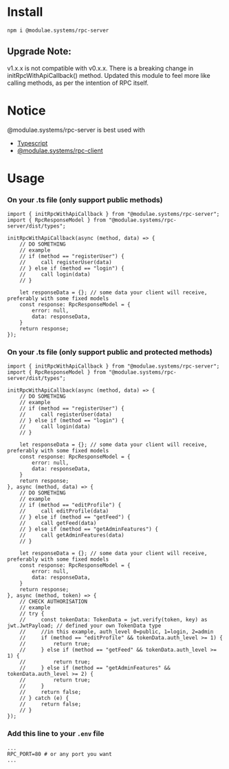 # Install
```
npm i @modulae.systems/rpc-server
```

## Upgrade Note:
v1.x.x is not compatible with v0.x.x. There is a breaking change in initRpcWithApiCallback() method. Updated this module to feel more like calling methods, as per the intention of RPC itself.

# Notice
@modulae.systems/rpc-server is best used with
- [Typescript](https://www.npmjs.com/package/typescript)
- [@modulae.systems/rpc-client](https://www.npmjs.com/package/@modulae.systems/rpc-client)

# Usage
### On your .ts file (only support public methods)
```
import { initRpcWithApiCallback } from "@modulae.systems/rpc-server";
import { RpcResponseModel } from "@modulae.systems/rpc-server/dist/types";

initRpcWithApiCallback(async (method, data) => {
    // DO SOMETHING
    // example
    // if (method == "registerUser") {
    //     call registerUser(data)
    // } else if (method == "login") {
    //     call login(data)
    // }

    let responseData = {}; // some data your client will receive, preferably with some fixed models
    const response: RpcResponseModel = {
        error: null,
        data: responseData,
    }
    return response;
});
```
### On your .ts file (only support public and protected methods)
```
import { initRpcWithApiCallback } from "@modulae.systems/rpc-server";
import { RpcResponseModel } from "@modulae.systems/rpc-server/dist/types";

initRpcWithApiCallback(async (method, data) => {
    // DO SOMETHING
    // example
    // if (method == "registerUser") {
    //     call registerUser(data)
    // } else if (method == "login") {
    //     call login(data)
    // }

    let responseData = {}; // some data your client will receive, preferably with some fixed models
    const response: RpcResponseModel = {
        error: null,
        data: responseData,
    }
    return response;
}, async (method, data) => {
    // DO SOMETHING
    // example
    // if (method == "editProfile") {
    //     call editProfile(data)
    // } else if (method == "getFeed") {
    //     call getFeed(data)
    // } else if (method == "getAdminFeatures") {
    //     call getAdminFeatures(data)
    // }

    let responseData = {}; // some data your client will receive, preferably with some fixed models
    const response: RpcResponseModel = {
        error: null,
        data: responseData,
    }
    return response;
}, async (method, token) => {
    // CHECK AUTHORISATION
    // example
    // try {
    //     const tokenData: TokenData = jwt.verify(token, key) as jwt.JwtPayload; // defined your own TokenData type
    //     //in this example, auth_level 0=public, 1=login, 2=admin
    //     if (method == "editProfile" && tokenData.auth_level >= 1) {
    //         return true;
    //     } else if (method == "getFeed" && tokenData.auth_level >= 1) {
    //         return true;
    //     } else if (method == "getAdminFeatures" && tokenData.auth_level >= 2) {
    //         return true;
    //     }
    //     return false;
    // } catch (e) {
    //     return false;
    // }
});
```

### Add this line to your ```.env``` file
```
...
RPC_PORT=80 # or any port you want
...
```